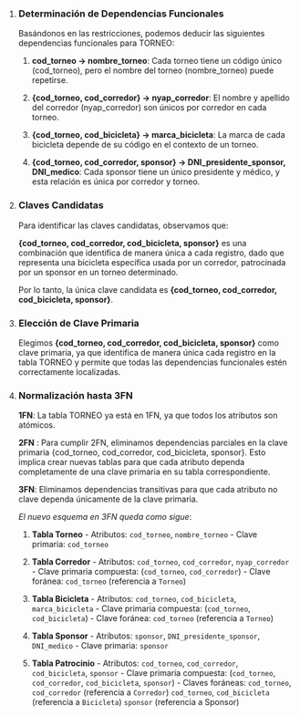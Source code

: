 1. ### Determinación de Dependencias Funcionales

    Basándonos en las restricciones, podemos deducir las siguientes dependencias funcionales para TORNEO:

    1) **cod_torneo → nombre_torneo**: Cada torneo tiene un código único (cod_torneo), pero el nombre del torneo (nombre_torneo) puede repetirse.

    2) **{cod_torneo, cod_corredor} → nyap_corredor**: El nombre y apellido del corredor (nyap_corredor) son únicos por corredor en cada torneo.

    3) **{cod_torneo, cod_bicicleta} → marca_bicicleta**: La marca de cada bicicleta depende de su código en el contexto de un torneo.

    4) **{cod_torneo, cod_corredor, sponsor} → DNI_presidente_sponsor, DNI_medico**: Cada sponsor tiene un único presidente y médico, y esta relación es única por corredor y torneo.


2. ### Claves Candidatas

    Para identificar las claves candidatas, observamos que:

    **{cod_torneo, cod_corredor, cod_bicicleta, sponsor}** es una combinación que identifica de manera única a cada registro, dado que representa una bicicleta específica usada por un corredor, patrocinada por un sponsor en un torneo determinado.

    Por lo tanto, la única clave candidata es **{cod_torneo, cod_corredor, cod_bicicleta, sponsor}**.


3. ### Elección de Clave Primaria
   
    Elegimos **{cod_torneo, cod_corredor, cod_bicicleta, sponsor}** como clave primaria, ya que identifica de manera única cada registro en la tabla TORNEO y permite que todas las dependencias funcionales estén correctamente localizadas.


5. ### Normalización hasta 3FN
   
    **1FN**: La tabla TORNEO ya está en 1FN, ya que todos los atributos son atómicos.

    **2FN** : Para cumplir 2FN, eliminamos dependencias parciales en la clave primaria {cod_torneo, cod_corredor, cod_bicicleta, sponsor}. Esto implica crear nuevas tablas para que cada atributo dependa completamente de una clave primaria en su tabla correspondiente.

    **3FN**: Eliminamos dependencias transitivas para que cada atributo no clave dependa únicamente de la clave primaria.

    *El nuevo esquema en 3FN queda como sigue*:

    1) **Tabla Torneo**
           - Atributos: `cod_torneo`, `nombre_torneo`
           - Clave primaria: `cod_torneo`

    3) **Tabla Corredor**
           - Atributos: `cod_torneo`, `cod_corredor`, `nyap_corredor`
           - Clave primaria compuesta: (`cod_torneo`, `cod_corredor`)
           - Clave foránea: `cod_torneo` (referencia a `Torneo`)

    5) **Tabla Bicicleta**
           - Atributos: `cod_torneo`, `cod_bicicleta`, `marca_bicicleta`
           - Clave primaria compuesta: (`cod_torneo`, `cod_bicicleta`)
           - Clave foránea: `cod_torneo` (referencia a `Torneo`)

    7) **Tabla Sponsor**
           - Atributos: `sponsor`, `DNI_presidente_sponsor`, `DNI_medico`
           - Clave primaria: `sponsor`

    9) **Tabla Patrocinio**
           - Atributos: `cod_torneo`, `cod_corredor`, `cod_bicicleta`, `sponsor`
           - Clave primaria compuesta: (`cod_torneo`,  `cod_corredor`, `cod_bicicleta`, `sponsor`)
           - Claves foráneas:
                   `cod_torneo`, `cod_corredor` (referencia a `Corredor`)
                   `cod_torneo`, `cod_bicicleta` (referencia a `Bicicleta`)
                   `sponsor` (referencia a Sponsor)
